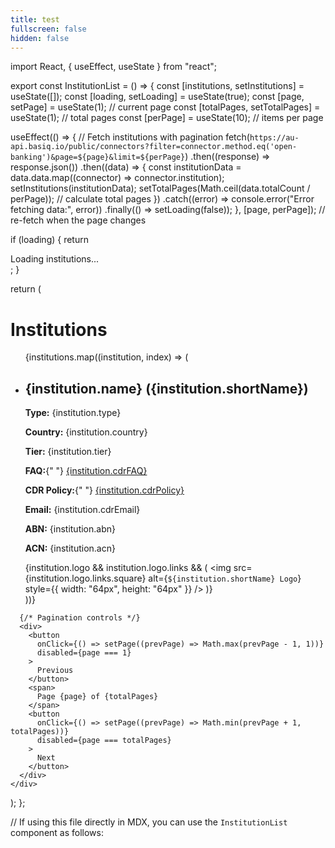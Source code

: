 ```yaml
---
title: test
fullscreen: false
hidden: false
---
```

import React, { useEffect, useState } from "react";

export const InstitutionList = () => {
  const [institutions, setInstitutions] = useState([]);
  const [loading, setLoading] = useState(true);
  const [page, setPage] = useState(1); // current page
  const [totalPages, setTotalPages] = useState(1); // total pages
  const [perPage] = useState(10); // items per page

  useEffect(() => {
    // Fetch institutions with pagination
    fetch(`https://au-api.basiq.io/public/connectors?filter=connector.method.eq('open-banking')&page=${page}&limit=${perPage}`)
      .then((response) => response.json())
      .then((data) => {
        const institutionData = data.data.map((connector) => connector.institution);
        setInstitutions(institutionData);
        setTotalPages(Math.ceil(data.totalCount / perPage)); // calculate total pages
      })
      .catch((error) => console.error("Error fetching data:", error))
      .finally(() => setLoading(false));
  }, [page, perPage]); // re-fetch when the page changes

  if (loading) {
    return <div>Loading institutions...</div>;
  }

  return (
    <div>
      <h1>Institutions</h1>
      <ul>
        {institutions.map((institution, index) => (
          <li key={index}>
            <h2>{institution.name} ({institution.shortName})</h2>
            <p><strong>Type:</strong> {institution.type}</p>
            <p><strong>Country:</strong> {institution.country}</p>
            <p><strong>Tier:</strong> {institution.tier}</p>
            <p>
              <strong>FAQ:</strong>{" "}
              <a href={institution.cdrFAQ} target="_blank" rel="noopener noreferrer">
                {institution.cdrFAQ}
              </a>
            </p>
            <p>
              <strong>CDR Policy:</strong>{" "}
              <a href={institution.cdrPolicy} target="_blank" rel="noopener noreferrer">
                {institution.cdrPolicy}
              </a>
            </p>
            <p><strong>Email:</strong> {institution.cdrEmail}</p>
            <p><strong>ABN:</strong> {institution.abn}</p>
            <p><strong>ACN:</strong> {institution.acn}</p>
            {institution.logo && institution.logo.links && (
              <img
                src={institution.logo.links.square}
                alt={`${institution.shortName} Logo`}
                style={{ width: "64px", height: "64px" }}
              />
            )}
          </li>
        ))}
      </ul>

      {/* Pagination controls */}
      <div>
        <button
          onClick={() => setPage((prevPage) => Math.max(prevPage - 1, 1))}
          disabled={page === 1}
        >
          Previous
        </button>
        <span>
          Page {page} of {totalPages}
        </span>
        <button
          onClick={() => setPage((prevPage) => Math.min(prevPage + 1, totalPages))}
          disabled={page === totalPages}
        >
          Next
        </button>
      </div>
    </div>
  );
};

// If using this file directly in MDX, you can use the `InstitutionList` component as follows:

<InstitutionList />